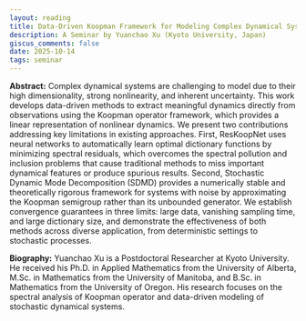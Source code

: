 ```yaml
---
layout: reading
title: Data-Driven Koopman Framework for Modeling Complex Dynamical Systems
description: A Seminar by Yuanchao Xu (Kyoto University, Japan)
giscus_comments: false
date: 2025-10-14
tags: seminar
---
```


**Abstract:**
Complex dynamical systems are challenging to model due to their high dimensionality, strong nonlinearity, and inherent uncertainty. This work develops data-driven methods to extract meaningful dynamics directly from observations using the Koopman operator framework, which provides a linear representation of nonlinear dynamics. We present two contributions addressing key limitations in existing approaches. First, ResKoopNet uses neural networks to automatically learn optimal dictionary functions by minimizing spectral residuals, which overcomes the spectral pollution and inclusion problems that cause traditional methods to miss important dynamical features or produce spurious results. Second, Stochastic Dynamic Mode Decomposition (SDMD) provides a numerically stable and theoretically rigorous framework for systems with noise by approximating the Koopman semigroup rather than its unbounded generator. We establish convergence guarantees in three limits: large data, vanishing sampling time, and large dictionary size, and demonstrate the effectiveness of both methods across diverse application, from deterministic settings to stochastic processes.

**Biography:**
Yuanchao Xu is a Postdoctoral Researcher at Kyoto University. He received his Ph.D. in Applied Mathematics from the University of Alberta, M.Sc. in Mathematics from the University of Manitoba, and B.Sc. in Mathematics from the University of Oregon. His research focuses on the spectral analysis of Koopman operator and data-driven modeling of stochastic dynamical systems.

